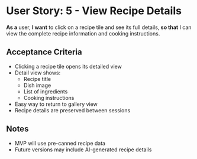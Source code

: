 # User Story: 5 - View Recipe Details

**As a** user,
**I want** to click on a recipe tile and see its full details,
**so that** I can view the complete recipe information and cooking instructions.

## Acceptance Criteria
* Clicking a recipe tile opens its detailed view
* Detail view shows:
  - Recipe title
  - Dish image
  - List of ingredients
  - Cooking instructions
* Easy way to return to gallery view
* Recipe details are preserved between sessions

## Notes
* MVP will use pre-canned recipe data
* Future versions may include AI-generated recipe details